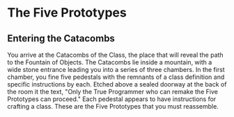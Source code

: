 # The Five Prototypes

## Entering the Catacombs

You arrive at the Catacombs of the Class, the place that will reveal the path to the Fountain of Objects. The Catacombs lie inside a mountain, with a wide stone entrance leading you into a series of three chambers. In the first chamber, you fine five pedestals with the remnants of a class definition and specific instructions by each. Etched above a sealed doorway at the back of the room it the text, "Only the True Programmer who can remake the Five Prototypes can proceed." Each pedestal appears to have instructions for crafting a class. These are the Five Prototypes that you must reassemble.
